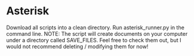 # Asterisk

Download all scripts into a clean directory. Run asterisk_runner.py in the command line. NOTE: The script will create documents on your computer under a directory called SAVE_FILES. Feel free to check them out, but I would not recommend deleting / modifying them for now!
